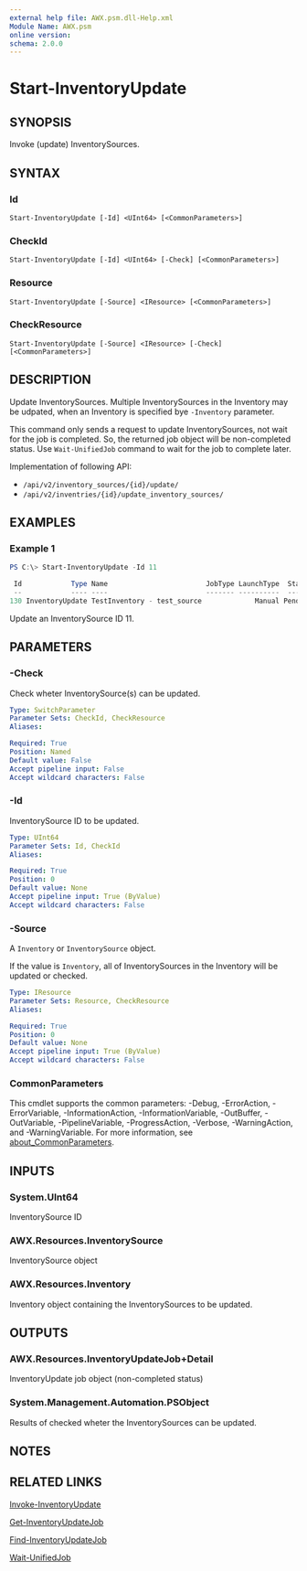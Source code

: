 ```yaml
---
external help file: AWX.psm.dll-Help.xml
Module Name: AWX.psm
online version:
schema: 2.0.0
---
```


# Start-InventoryUpdate

## SYNOPSIS
Invoke (update) InventorySources.

## SYNTAX

### Id
```
Start-InventoryUpdate [-Id] <UInt64> [<CommonParameters>]
```

### CheckId
```
Start-InventoryUpdate [-Id] <UInt64> [-Check] [<CommonParameters>]
```

### Resource
```
Start-InventoryUpdate [-Source] <IResource> [<CommonParameters>]
```

### CheckResource
```
Start-InventoryUpdate [-Source] <IResource> [-Check] [<CommonParameters>]
```

## DESCRIPTION
Update InventorySources.
Multiple InventorySources in the Inventory may be udpated, when an Inventory is specified bye `-Inventory` parameter.

This command only sends a request to update InventorySources, not wait for the job is completed.
So, the returned job object will be non-completed status.
Use `Wait-UnifiedJob` command to wait for the job to complete later.

Implementation of following API:  
- `/api/v2/inventory_sources/{id}/update/`  
- `/api/v2/inventries/{id}/update_inventory_sources/`

## EXAMPLES

### Example 1
```powershell
PS C:\> Start-InventoryUpdate -Id 11

 Id            Type Name                        JobType LaunchType  Status Finished Elapsed LaunchedBy     Template        Note
 --            ---- ----                        ------- ----------  ------ -------- ------- ----------     --------        ----
130 InventoryUpdate TestInventory - test_source             Manual Pending                0 [user][1]admin [11]test_source {[Inventory, [2]TestInventory], [Source, Scm], [SourcePath, inventory/hosts.ini]}
```

Update an InventorySource ID 11.

## PARAMETERS

### -Check
Check wheter InventorySource(s) can be updated.

```yaml
Type: SwitchParameter
Parameter Sets: CheckId, CheckResource
Aliases:

Required: True
Position: Named
Default value: False
Accept pipeline input: False
Accept wildcard characters: False
```

### -Id
InventorySource ID to be updated.

```yaml
Type: UInt64
Parameter Sets: Id, CheckId
Aliases:

Required: True
Position: 0
Default value: None
Accept pipeline input: True (ByValue)
Accept wildcard characters: False
```

### -Source
A `Inventory` or `InventorySource` object.

If the value is `Inventory`, all of InventorySources in the Inventory will be updated or checked.

```yaml
Type: IResource
Parameter Sets: Resource, CheckResource
Aliases:

Required: True
Position: 0
Default value: None
Accept pipeline input: True (ByValue)
Accept wildcard characters: False
```

### CommonParameters
This cmdlet supports the common parameters: -Debug, -ErrorAction, -ErrorVariable, -InformationAction, -InformationVariable, -OutBuffer, -OutVariable, -PipelineVariable, -ProgressAction, -Verbose, -WarningAction, and -WarningVariable. For more information, see [about_CommonParameters](http://go.microsoft.com/fwlink/?LinkID=113216).

## INPUTS

### System.UInt64
InventorySource ID

### AWX.Resources.InventorySource
InventorySource object

### AWX.Resources.Inventory
Inventory object containing the InventorySources to be updated.

## OUTPUTS

### AWX.Resources.InventoryUpdateJob+Detail
InventoryUpdate job object (non-completed status)

### System.Management.Automation.PSObject
Results of checked wheter the InventorySources can be updated.

## NOTES

## RELATED LINKS

[Invoke-InventoryUpdate](Invoke-InventoryUpdate)

[Get-InventoryUpdateJob](Get-InventoryUpdateJob.md)

[Find-InventoryUpdateJob](Find-InventoryUpdateJob.md)

[Wait-UnifiedJob](Wait-UnifiedJob.md)
